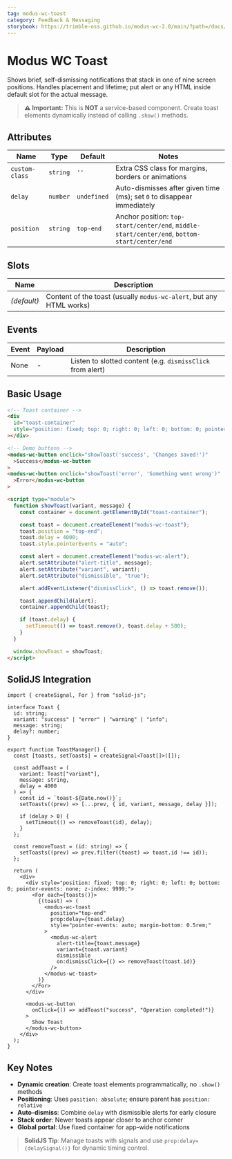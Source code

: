 ```yaml
---
tag: modus-wc-toast
category: Feedback & Messaging
storybook: https://trimble-oss.github.io/modus-wc-2.0/main/?path=/docs/components-toast--docs
---
```


# Modus WC Toast

Shows brief, self-dismissing notifications that stack in one of nine screen positions. Handles placement and lifetime; put alert or any HTML inside default slot for the actual message.

> **⚠️ Important:** This is **NOT** a service-based component. Create toast elements dynamically instead of calling `.show()` methods.

## Attributes

| Name           | Type     | Default     | Notes                                                                                         |
| -------------- | -------- | ----------- | --------------------------------------------------------------------------------------------- |
| `custom-class` | `string` | `''`        | Extra CSS class for margins, borders or animations                                            |
| `delay`        | `number` | `undefined` | Auto-dismisses after given time (ms); set `0` to disappear immediately                        |
| `position`     | `string` | `top-end`   | Anchor position: `top-start/center/end`, `middle-start/center/end`, `bottom-start/center/end` |

## Slots

| Name        | Description                                                         |
| ----------- | ------------------------------------------------------------------- |
| _(default)_ | Content of the toast (usually `modus-wc-alert`, but any HTML works) |

## Events

| Event | Payload | Description                                                |
| ----- | ------- | ---------------------------------------------------------- |
| None  | -       | Listen to slotted content (e.g. `dismissClick` from alert) |

## Basic Usage

```html
<!-- Toast container -->
<div
  id="toast-container"
  style="position: fixed; top: 0; right: 0; left: 0; bottom: 0; pointer-events: none; z-index: 9999;"
></div>

<!-- Demo buttons -->
<modus-wc-button onclick="showToast('success', 'Changes saved!')"
  >Success</modus-wc-button
>
<modus-wc-button onclick="showToast('error', 'Something went wrong')"
  >Error</modus-wc-button
>

<script type="module">
  function showToast(variant, message) {
    const container = document.getElementById("toast-container");

    const toast = document.createElement("modus-wc-toast");
    toast.position = "top-end";
    toast.delay = 4000;
    toast.style.pointerEvents = "auto";

    const alert = document.createElement("modus-wc-alert");
    alert.setAttribute("alert-title", message);
    alert.setAttribute("variant", variant);
    alert.setAttribute("dismissible", "true");

    alert.addEventListener("dismissClick", () => toast.remove());

    toast.appendChild(alert);
    container.appendChild(toast);

    if (toast.delay) {
      setTimeout(() => toast.remove(), toast.delay + 500);
    }
  }

  window.showToast = showToast;
</script>
```

## SolidJS Integration

```tsx
import { createSignal, For } from "solid-js";

interface Toast {
  id: string;
  variant: "success" | "error" | "warning" | "info";
  message: string;
  delay?: number;
}

export function ToastManager() {
  const [toasts, setToasts] = createSignal<Toast[]>([]);

  const addToast = (
    variant: Toast["variant"],
    message: string,
    delay = 4000
  ) => {
    const id = `toast-${Date.now()}`;
    setToasts((prev) => [...prev, { id, variant, message, delay }]);

    if (delay > 0) {
      setTimeout(() => removeToast(id), delay);
    }
  };

  const removeToast = (id: string) => {
    setToasts((prev) => prev.filter((toast) => toast.id !== id));
  };

  return (
    <div>
      <div style="position: fixed; top: 0; right: 0; left: 0; bottom: 0; pointer-events: none; z-index: 9999;">
        <For each={toasts()}>
          {(toast) => (
            <modus-wc-toast
              position="top-end"
              prop:delay={toast.delay}
              style="pointer-events: auto; margin-bottom: 0.5rem;"
            >
              <modus-wc-alert
                alert-title={toast.message}
                variant={toast.variant}
                dismissible
                on:dismissClick={() => removeToast(toast.id)}
              />
            </modus-wc-toast>
          )}
        </For>
      </div>

      <modus-wc-button
        onClick={() => addToast("success", "Operation completed!")}
      >
        Show Toast
      </modus-wc-button>
    </div>
  );
}
```

## Key Notes

- **Dynamic creation**: Create toast elements programmatically, no `.show()` methods
- **Positioning**: Uses `position: absolute`; ensure parent has `position: relative`
- **Auto-dismiss**: Combine `delay` with dismissible alerts for early closure
- **Stack order**: Newer toasts appear closer to anchor corner
- **Global portal**: Use fixed container for app-wide notifications

> **SolidJS Tip**: Manage toasts with signals and use `prop:delay={delaySignal()}` for dynamic timing control.
